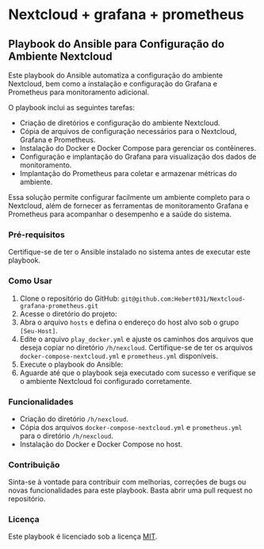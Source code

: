 # Nextcloud + grafana + prometheus
## Playbook do Ansible para Configuração do Ambiente Nextcloud
Este playbook do Ansible automatiza a configuração do ambiente Nextcloud, bem como a instalação e configuração do Grafana e Prometheus para monitoramento adicional.

O playbook inclui as seguintes tarefas:

* Criação de diretórios e configuração do ambiente Nextcloud.
* Cópia de arquivos de configuração necessários para o Nextcloud, Grafana e Prometheus.
* Instalação do Docker e Docker Compose para gerenciar os contêineres.
* Configuração e implantação do Grafana para visualização dos dados de monitoramento.
* Implantação do Prometheus para coletar e armazenar métricas do ambiente.

Essa solução permite configurar facilmente um ambiente completo para o Nextcloud, além de fornecer as ferramentas de monitoramento Grafana e Prometheus para acompanhar o desempenho e a saúde do sistema.
### Pré-requisitos

Certifique-se de ter o Ansible instalado no sistema antes de executar este playbook.

### Como Usar

1. Clone o repositório do GitHub: `git@github.com:Hebert031/Nextcloud-grafana-prometheus.git`
2. Acesse o diretório do projeto:
3. Abra o arquivo `hosts` e defina o endereço do host alvo sob o grupo `[Seu-Host]`.
4. Edite o arquivo `play_docker.yml` e ajuste os caminhos dos arquivos que deseja copiar no diretório `/h/nexcloud`. Certifique-se de ter os arquivos `docker-compose-nextcloud.yml` e `prometheus.yml` disponíveis.
5. Execute o playbook do Ansible: 
6. Aguarde até que o playbook seja executado com sucesso e verifique se o ambiente Nextcloud foi configurado corretamente.

### Funcionalidades

- Criação do diretório `/h/nexcloud`.
- Cópia dos arquivos `docker-compose-nextcloud.yml` e `prometheus.yml` para o diretório `/h/nexcloud`.
- Instalação do Docker e Docker Compose no host.

### Contribuição

Sinta-se à vontade para contribuir com melhorias, correções de bugs ou novas funcionalidades para este playbook. Basta abrir uma pull request no repositório.

### Licença

Este playbook é licenciado sob a licença [MIT](https://opensource.org/licenses/MIT).
